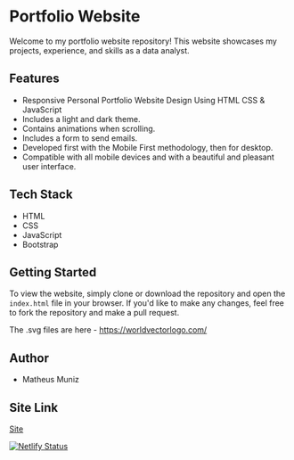 # Portfolio Website

Welcome to my portfolio website repository! This website showcases my projects, experience, and skills as a data analyst.

## Features
- Responsive Personal Portfolio Website Design Using HTML CSS & JavaScript
- Includes a light and dark theme.
- Contains animations when scrolling.
- Includes a form to send emails.
- Developed first with the Mobile First methodology, then for desktop.
- Compatible with all mobile devices and with a beautiful and pleasant user interface.

## Tech Stack
- HTML
- CSS
- JavaScript
- Bootstrap

## Getting Started
To view the website, simply clone or download the repository and open the `index.html` file in your browser. If you'd like to make any changes, feel free to fork the repository and make a pull request.

The .svg files are here - https://worldvectorlogo.com/

## Author
- Matheus Muniz

## Site Link

[Site](https://portfolio-math-muniz.netlify.app/)

[![Netlify Status](https://api.netlify.com/api/v1/badges/7b636ad4-e8d4-4db2-b239-e233c62abf95/deploy-status)](https://app.netlify.com/sites/tiny-capybara-415340/deploys)
